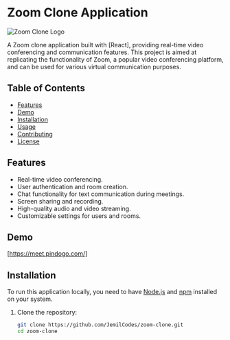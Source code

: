 # Zoom Clone Application

![Zoom Clone Logo](your-logo.png)

A Zoom clone application built with [React], providing real-time video conferencing and communication features. This project is aimed at replicating the functionality of Zoom, a popular video conferencing platform, and can be used for various virtual communication purposes.

## Table of Contents

- [Features](#features)
- [Demo](#demo)
- [Installation](#installation)
- [Usage](#usage)
- [Contributing](#contributing)
- [License](#license)

## Features

- Real-time video conferencing.
- User authentication and room creation.
- Chat functionality for text communication during meetings.
- Screen sharing and recording.
- High-quality audio and video streaming.
- Customizable settings for users and rooms.

## Demo

[https://meet.pindogo.com/]

## Installation

To run this application locally, you need to have [Node.js](https://nodejs.org/) and [npm](https://www.npmjs.com/) installed on your system.

1. Clone the repository:

   ```bash
   git clone https://github.com/JemilCodes/zoom-clone.git
   cd zoom-clone
